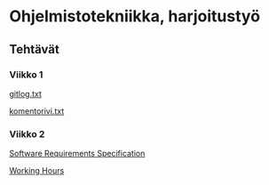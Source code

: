 # Ohjelmistotekniikka, harjoitustyö

## Tehtävät

### Viikko 1

[gitlog.txt](https://github.com/ismomehdi/ot-harjoitustyo/blob/main/laskarit/viikko1/gitlog.txt)

[komentorivi.txt](https://github.com/ismomehdi/ot-harjoitustyo/blob/main/laskarit/viikko1/komentorivi.txt)

### Viikko 2

[Software Requirements Specification](https://github.com/ismomehdi/ot-harjoitustyo/blob/main/Documentation/Software-Requirements-Specification.md)

[Working Hours](https://github.com/ismomehdi/ot-harjoitustyo/blob/main/Documentation/Working-Hours.md)
